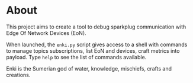 # About

This project aims to create a tool to debug sparkplug communication with Edge Of Network Devices (EoN).

When launched, the `enki.py` script gives access to a shell with commands to manage topics subscriptions, list EoN and devices, craft metrics into payload. Type `help` to see the list of commands available.

Enki is the Sumerian god of water, knowledge, mischiefs, crafts and creations.

